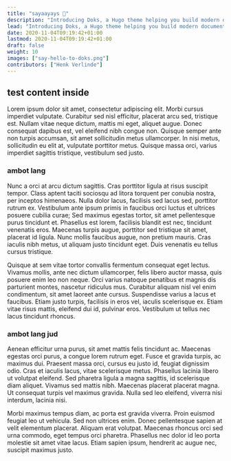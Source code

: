 ```yaml
---
title: "sayaayays 👋"
description: "Introducing Doks, a Hugo theme helping you build modern documentation websites that are secure, fast, and SEO-ready — by default."
lead: "Introducing Doks, a Hugo theme helping you build modern documentation websites that are secure, fast, and SEO-ready — by default."
date: 2020-11-04T09:19:42+01:00
lastmod: 2020-11-04T09:19:42+01:00
draft: false
weight: 10
images: ["say-hello-to-doks.png"]
contributors: ["Henk Verlinde"]
---
```


## test content inside

Lorem ipsum dolor sit amet, consectetur adipiscing elit. Morbi cursus imperdiet vulputate. Curabitur sed nisl efficitur, placerat arcu sed, tristique est. Nullam vitae neque dictum, mattis mi eget, aliquet augue. Donec consequat dapibus est, vel eleifend nibh congue non. Quisque semper ante non turpis accumsan, sit amet sollicitudin metus ullamcorper. In nisi metus, sollicitudin eu elit at, vulputate porttitor metus. Quisque massa orci, varius imperdiet sagittis tristique, vestibulum sed justo.

### ambot lang

Nunc a orci at arcu dictum sagittis. Cras porttitor ligula at risus suscipit tempor. Class aptent taciti sociosqu ad litora torquent per conubia nostra, per inceptos himenaeos. Nulla dolor lacus, facilisis sed lacus sed, porttitor rutrum ex. Vestibulum ante ipsum primis in faucibus orci luctus et ultrices posuere cubilia curae; Sed maximus egestas tortor, sit amet pellentesque purus tincidunt et. Phasellus est lorem, facilisis blandit est nec, tincidunt venenatis eros. Maecenas turpis augue, porttitor sed tristique sit amet, placerat id ligula. Nunc mollis faucibus augue, non pretium mauris. Cras iaculis nibh metus, ut aliquam justo tincidunt eget. Duis venenatis eu tellus cursus tristique.

Quisque at sem vitae tortor convallis fermentum consequat eget lectus. Vivamus mollis, ante nec dictum ullamcorper, felis libero auctor massa, quis posuere enim leo non neque. Orci varius natoque penatibus et magnis dis parturient montes, nascetur ridiculus mus. Curabitur aliquam nisl vel enim condimentum, sit amet laoreet ante cursus. Suspendisse varius a lacus et faucibus. Etiam justo turpis, facilisis in eros vel, iaculis scelerisque ex. Etiam vitae risus mattis, eleifend dui id, pulvinar eros. Vestibulum ut tellus nec lacus tincidunt rhoncus.

### ambot lang jud

Aenean efficitur urna purus, sit amet mattis felis tincidunt ac. Maecenas egestas orci purus, a congue lorem rutrum eget. Fusce et gravida turpis, ac maximus dui. Praesent massa orci, cursus eu justo id, feugiat dignissim odio. Cras et iaculis lacus, vitae scelerisque metus. Phasellus lacinia libero ut volutpat eleifend. Sed pharetra ligula a magna sagittis, id scelerisque diam aliquet. Vivamus sed mattis nibh. Maecenas placerat placerat magna. Ut consequat turpis vel maximus gravida. Nulla sed leo eleifend, viverra nisi interdum, lacinia nisi.

Morbi maximus tempus diam, ac porta est gravida viverra. Proin euismod feugiat leo ut vehicula. Sed non ultrices enim. Donec pellentesque sapien at velit elementum placerat. Aliquam erat volutpat. Maecenas rhoncus orci sed urna commodo, eget tempus orci pharetra. Phasellus nec dolor id leo porta molestie sit amet vitae lacus. Etiam sapien ipsum, hendrerit ac augue nec, suscipit maximus justo.